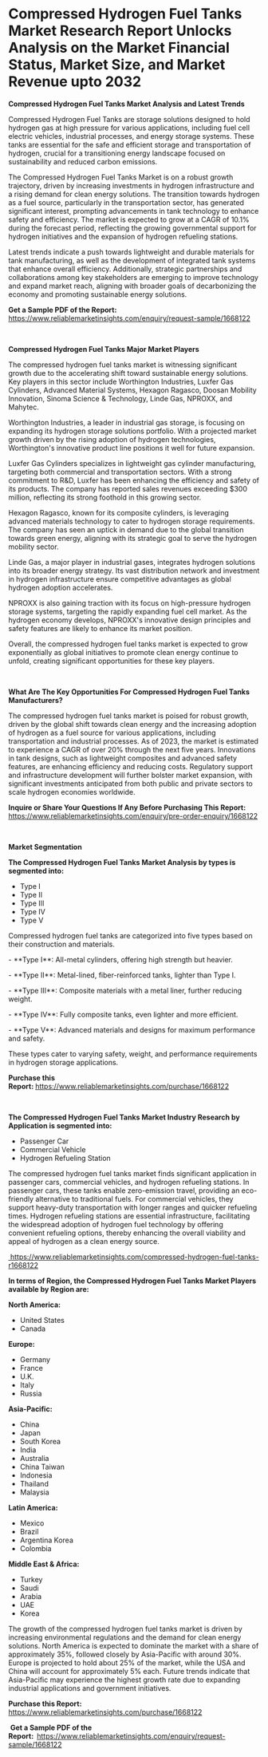<p><h1>Compressed Hydrogen Fuel Tanks Market Research Report Unlocks Analysis on the Market Financial Status, Market Size, and Market Revenue upto 2032</h1></p><p><strong>Compressed Hydrogen Fuel Tanks Market Analysis and Latest Trends</strong></p>
<p><p>Compressed Hydrogen Fuel Tanks are storage solutions designed to hold hydrogen gas at high pressure for various applications, including fuel cell electric vehicles, industrial processes, and energy storage systems. These tanks are essential for the safe and efficient storage and transportation of hydrogen, crucial for a transitioning energy landscape focused on sustainability and reduced carbon emissions.</p><p>The Compressed Hydrogen Fuel Tanks Market is on a robust growth trajectory, driven by increasing investments in hydrogen infrastructure and a rising demand for clean energy solutions. The transition towards hydrogen as a fuel source, particularly in the transportation sector, has generated significant interest, prompting advancements in tank technology to enhance safety and efficiency. The market is expected to grow at a CAGR of 10.1% during the forecast period, reflecting the growing governmental support for hydrogen initiatives and the expansion of hydrogen refueling stations.</p><p>Latest trends indicate a push towards lightweight and durable materials for tank manufacturing, as well as the development of integrated tank systems that enhance overall efficiency. Additionally, strategic partnerships and collaborations among key stakeholders are emerging to improve technology and expand market reach, aligning with broader goals of decarbonizing the economy and promoting sustainable energy solutions.</p></p>
<p><strong>Get a Sample PDF of the Report:&nbsp;</strong> <a href="https://www.reliablemarketinsights.com/enquiry/request-sample/1668122?utm_campaign=2639&utm_medium=2&utm_source=Github&utm_content=ia&utm_term=19042025&utm_id=compressed-hydrogen-fuel-tanks">https://www.reliablemarketinsights.com/enquiry/request-sample/1668122</a></p>
<p>&nbsp;</p>
<p><strong>Compressed Hydrogen Fuel Tanks Major Market Players</strong></p>
<p><p>The compressed hydrogen fuel tanks market is witnessing significant growth due to the accelerating shift toward sustainable energy solutions. Key players in this sector include Worthington Industries, Luxfer Gas Cylinders, Advanced Material Systems, Hexagon Ragasco, Doosan Mobility Innovation, Sinoma Science & Technology, Linde Gas, NPROXX, and Mahytec.</p><p>Worthington Industries, a leader in industrial gas storage, is focusing on expanding its hydrogen storage solutions portfolio. With a projected market growth driven by the rising adoption of hydrogen technologies, Worthington's innovative product line positions it well for future expansion. </p><p>Luxfer Gas Cylinders specializes in lightweight gas cylinder manufacturing, targeting both commercial and transportation sectors. With a strong commitment to R&D, Luxfer has been enhancing the efficiency and safety of its products. The company has reported sales revenues exceeding $300 million, reflecting its strong foothold in this growing sector.</p><p>Hexagon Ragasco, known for its composite cylinders, is leveraging advanced materials technology to cater to hydrogen storage requirements. The company has seen an uptick in demand due to the global transition towards green energy, aligning with its strategic goal to serve the hydrogen mobility sector.</p><p>Linde Gas, a major player in industrial gases, integrates hydrogen solutions into its broader energy strategy. Its vast distribution network and investment in hydrogen infrastructure ensure competitive advantages as global hydrogen adoption accelerates.</p><p>NPROXX is also gaining traction with its focus on high-pressure hydrogen storage systems, targeting the rapidly expanding fuel cell market. As the hydrogen economy develops, NPROXX's innovative design principles and safety features are likely to enhance its market position.</p><p>Overall, the compressed hydrogen fuel tanks market is expected to grow exponentially as global initiatives to promote clean energy continue to unfold, creating significant opportunities for these key players.</p></p>
<p>&nbsp;</p>
<p><strong>What Are The Key Opportunities For Compressed Hydrogen Fuel Tanks Manufacturers?</strong></p>
<p><p>The compressed hydrogen fuel tanks market is poised for robust growth, driven by the global shift towards clean energy and the increasing adoption of hydrogen as a fuel source for various applications, including transportation and industrial processes. As of 2023, the market is estimated to experience a CAGR of over 20% through the next five years. Innovations in tank designs, such as lightweight composites and advanced safety features, are enhancing efficiency and reducing costs. Regulatory support and infrastructure development will further bolster market expansion, with significant investments anticipated from both public and private sectors to scale hydrogen economies worldwide.</p></p>
<p><strong>Inquire or Share Your Questions If Any Before Purchasing This Report:</strong> <a href="https://www.reliablemarketinsights.com/enquiry/pre-order-enquiry/1668122?utm_campaign=2639&utm_medium=2&utm_source=Github&utm_content=ia&utm_term=19042025&utm_id=compressed-hydrogen-fuel-tanks">https://www.reliablemarketinsights.com/enquiry/pre-order-enquiry/1668122</a></p>
<p>&nbsp;</p>
<p><strong>Market Segmentation</strong></p>
<p><strong>The Compressed Hydrogen Fuel Tanks Market Analysis by types is segmented into:</strong></p>
<p><ul><li>Type I</li><li>Type II</li><li>Type III</li><li>Type IV</li><li>Type V</li></ul></p>
<p><p>Compressed hydrogen fuel tanks are categorized into five types based on their construction and materials. </p><p>- **Type I**: All-metal cylinders, offering high strength but heavier.</p><p>- **Type II**: Metal-lined, fiber-reinforced tanks, lighter than Type I.</p><p>- **Type III**: Composite materials with a metal liner, further reducing weight.</p><p>- **Type IV**: Fully composite tanks, even lighter and more efficient.</p><p>- **Type V**: Advanced materials and designs for maximum performance and safety. </p><p>These types cater to varying safety, weight, and performance requirements in hydrogen storage applications.</p></p>
<p><strong>Purchase this Report:&nbsp;</strong><a href="https://www.reliablemarketinsights.com/purchase/1668122?utm_campaign=2639&utm_medium=2&utm_source=Github&utm_content=ia&utm_term=19042025&utm_id=compressed-hydrogen-fuel-tanks">https://www.reliablemarketinsights.com/purchase/1668122</a></p>
<p>&nbsp;</p>
<p><strong>The Compressed Hydrogen Fuel Tanks Market Industry Research by Application is segmented into:</strong></p>
<p><ul><li>Passenger Car</li><li>Commercial Vehicle</li><li>Hydrogen Refueling Station</li></ul></p>
<p><p>The compressed hydrogen fuel tanks market finds significant application in passenger cars, commercial vehicles, and hydrogen refueling stations. In passenger cars, these tanks enable zero-emission travel, providing an eco-friendly alternative to traditional fuels. For commercial vehicles, they support heavy-duty transportation with longer ranges and quicker refueling times. Hydrogen refueling stations are essential infrastructure, facilitating the widespread adoption of hydrogen fuel technology by offering convenient refueling options, thereby enhancing the overall viability and appeal of hydrogen as a clean energy source.</p></p>
<p><a href="https://www.reliablemarketinsights.com/compressed-hydrogen-fuel-tanks-r1668122?utm_campaign=2639&utm_medium=2&utm_source=Github&utm_content=ia&utm_term=19042025&utm_id=compressed-hydrogen-fuel-tanks">&nbsp;https://www.reliablemarketinsights.com/compressed-hydrogen-fuel-tanks-r1668122</a></p>
<p><strong>In terms of Region, the Compressed Hydrogen Fuel Tanks Market Players available by Region are:</strong></p>
<p>
    <p> <strong> North America: </strong>
        <ul>
            <li>United States</li>
            <li>Canada</li>
        </ul>
        </p> 
    <p> <strong> Europe: </strong>
        <ul>
            <li>Germany</li>
            <li>France</li>
            <li>U.K.</li>
            <li>Italy</li>
            <li>Russia</li>
        </ul>
        </p> 
    <p> <strong> Asia-Pacific: </strong>
        <ul>
            <li>China</li>
            <li>Japan</li>
            <li>South Korea</li>
            <li>India</li>
            <li>Australia</li>
            <li>China Taiwan</li>
            <li>Indonesia</li>
            <li>Thailand</li>
            <li>Malaysia</li>
        </ul>
        </p> 
    <p> <strong> Latin America: </strong>
        <ul>
            <li>Mexico</li>
            <li>Brazil</li>
            <li>Argentina Korea</li>
            <li>Colombia</li>
        </ul>
        </p> 
    <p> <strong> Middle East & Africa: </strong>
        <ul>
            <li>Turkey</li>
            <li>Saudi</li>
            <li>Arabia</li>
            <li>UAE</li>
            <li>Korea</li>
        </ul>
    </p>
    </p>
<p><p>The growth of the compressed hydrogen fuel tanks market is driven by increasing environmental regulations and the demand for clean energy solutions. North America is expected to dominate the market with a share of approximately 35%, followed closely by Asia-Pacific with around 30%. Europe is projected to hold about 25% of the market, while the USA and China will account for approximately 5% each. Future trends indicate that Asia-Pacific may experience the highest growth rate due to expanding industrial applications and government initiatives.</p></p>
<p><strong>Purchase this Report: </strong><a href="https://www.reliablemarketinsights.com/purchase/1668122?utm_campaign=2639&utm_medium=2&utm_source=Github&utm_content=ia&utm_term=19042025&utm_id=compressed-hydrogen-fuel-tanks">https://www.reliablemarketinsights.com/purchase/1668122</a></p>
<p>&nbsp;<strong>Get a Sample PDF of the Report:&nbsp;&nbsp;</strong><a href="https://www.reliablemarketinsights.com/enquiry/request-sample/1668122?utm_campaign=2639&utm_medium=2&utm_source=Github&utm_content=ia&utm_term=19042025&utm_id=compressed-hydrogen-fuel-tanks">https://www.reliablemarketinsights.com/enquiry/request-sample/1668122</a></p>
<p><strong></strong></p>
<p><p></p><p></p><p></p></p>